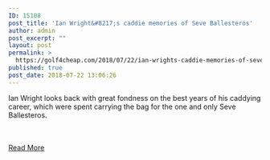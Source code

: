 ```yaml
---
ID: 15108
post_title: 'Ian Wright&#8217;s caddie memories of Seve Ballesteros'
author: admin
post_excerpt: ""
layout: post
permalink: >
  https://golf4cheap.com/2018/07/22/ian-wrights-caddie-memories-of-seve-ballesteros/
published: true
post_date: 2018-07-22 13:06:26
---
```

<p>Ian Wright looks back with great fondness on the best years of his caddying career, which were spent carrying the bag for the one and only Seve Ballesteros.</p><br><br><a href="http://www.golfchannel.com/video/golfing-world-caddie-memories-seve-ballesteros">Read More</a>